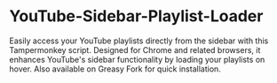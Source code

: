 # YouTube-Sidebar-Playlist-Loader
Easily access your YouTube playlists directly from the sidebar with this Tampermonkey script. Designed for Chrome and related browsers, it enhances YouTube's sidebar functionality by loading your playlists on hover. Also available on Greasy Fork for quick installation.
